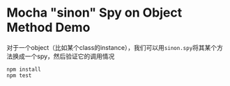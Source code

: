 Mocha "sinon" Spy on Object Method Demo
=====================================

对于一个object（比如某个class的instance），我们可以用`sinon.spy`将其某个方法换成一个spy，然后验证它的调用情况

```
npm install
npm test
```


